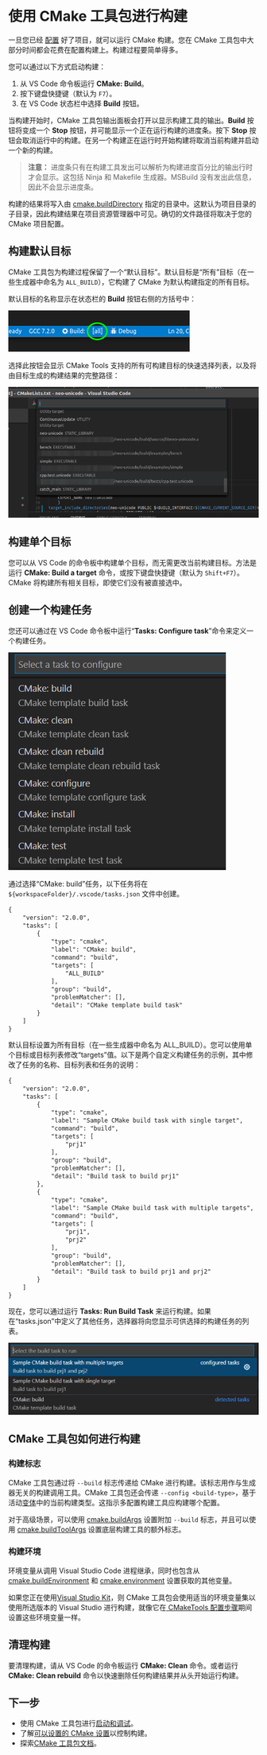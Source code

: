 # 使用 CMake 工具包进行构建

一旦您已经 [配置](configure.md) 好了项目，就可以运行 CMake 构建。您在 CMake 工具包中大部分时间都会花费在配置构建上。构建过程要简单得多。

您可以通过以下方式启动构建：

1. 从 VS Code 命令板运行 **CMake: Build**。
2. 按下键盘快捷键（默认为 `F7`）。
3. 在 VS Code 状态栏中选择 **Build** 按钮。

当构建开始时，CMake 工具包输出面板会打开以显示构建工具的输出。**Build** 按钮将变成一个 **Stop** 按钮，并可能显示一个正在运行构建的进度条。按下 **Stop** 按钮会取消运行中的构建。在另一个构建正在运行时开始构建将取消当前构建并启动一个新的构建。

> **注意：** 进度条只有在构建工具发出可以解析为构建进度百分比的输出行时才会显示。这包括 Ninja 和 Makefile 生成器。MSBuild 没有发出此信息，因此不会显示进度条。

构建的结果将写入由 [cmake.buildDirectory](cmake-settings.md#cmake-settings) 指定的目录中。这默认为项目目录的子目录，因此构建结果在项目资源管理器中可见。确切的文件路径将取决于您的 CMake 项目配置。

## 构建默认目标

CMake 工具包为构建过程保留了一个“默认目标”。默认目标是“所有”目标（在一些生成器中命名为 `ALL_BUILD`），它构建了 CMake 为默认构建指定的所有目标。

默认目标的名称显示在状态栏的 **Build** 按钮右侧的方括号中：

![状态栏中显示的默认目标](https://github.com/microsoft/vscode-cmake-tools/raw/main/docs/images/default_target.png)

选择此按钮会显示 CMake Tools 支持的所有可构建目标的快速选择列表，以及将由目标生成的构建结果的完整路径：

![目标列表](https://github.com/microsoft/vscode-cmake-tools/raw/main/docs/images/target_selector.png)

## 构建单个目标

您可以从 VS Code 的命令板中构建单个目标，而无需更改当前构建目标。方法是运行 **CMake: Build a target** 命令，或按下键盘快捷键（默认为 `Shift+F7`）。CMake 将构建所有相关目标，即使它们没有被直接选中。

## 创建一个构建任务
您还可以通过在 VS Code 命令板中运行“**Tasks: Configure task**”命令来定义一个构建任务。

![配置一个构建任务](https://github.com/microsoft/vscode-cmake-tools/raw/main/docs/images/configure_task.png)

通过选择“CMake: build”任务，以下任务将在 `${workspaceFolder}/.vscode/tasks.json` 文件中创建。

```
{
    "version": "2.0.0",
    "tasks": [
        {
            "type": "cmake",
            "label": "CMake: build",
            "command": "build",
            "targets": [
                "ALL_BUILD"
            ],
            "group": "build",
            "problemMatcher": [],
            "detail": "CMake template build task"
        }
    ]
}
```

默认目标设置为所有目标（在一些生成器中命名为 ALL_BUILD）。您可以使用单个目标或目标列表修改“targets”值。以下是两个自定义构建任务的示例，其中修改了任务的名称、目标列表和任务的说明：

```
{
    "version": "2.0.0",
    "tasks": [
        {
            "type": "cmake",
            "label": "Sample CMake build task with single target",
            "command": "build",
            "targets": [
                "prj1"
            ],
            "group": "build",
            "problemMatcher": [],
            "detail": "Build task to build prj1"
        },
        {
            "type": "cmake",
            "label": "Sample CMake build task with multiple targets",
            "command": "build",
            "targets": [
                "prj1",
                "prj2"
            ],
            "group": "build",
            "problemMatcher": [],
            "detail": "Build task to build prj1 and prj2"
        }
    ]
}
```

现在，您可以通过运行 **Tasks: Run Build Task** 来运行构建。如果在“tasks.json”中定义了其他任务，选择器将向您显示可供选择的构建任务的列表。

![选择构建任务](https://github.com/microsoft/vscode-cmake-tools/raw/main/docs/images/select_task.png)

## CMake 工具包如何进行构建

### 构建标志

CMake 工具包通过将 `--build` 标志传递给 CMake 进行构建。该标志用作与生成器无关的构建调用工具。CMake 工具包还会传递 `--config <build-type>`，基于活动[变体](variants.md)中的当前构建类型。这指示多配置构建工具应构建哪个配置。

对于高级场景，可以使用 [cmake.buildArgs](cmake-settings.md#cmake-settings) 设置附加 `--build` 标志，并且可以使用 [cmake.buildToolArgs](cmake-settings.md#cmake-settings) 设置底层构建工具的额外标志。

### 构建环境

环境变量从调用 Visual Studio Code 进程继承，同时也包含从 [cmake.buildEnvironment](cmake-settings.md#cmake-settings) 和 [cmake.environment](cmake-settings.md#cmake-settings) 设置获取的其他变量。

如果您正在使用[Visual Studio Kit](kits.md#visual-Studio)，则 CMake 工具包会使用适当的环境变量集以使用所选版本的 Visual Studio 进行构建，就像它在[ CMakeTools 配置步骤](configure.md#the-cmake-tools-configure-step)期间设置这些环境变量一样。

## 清理构建

要清理构建，请从 VS Code 的命令板运行 **CMake: Clean** 命令。或者运行 **CMake: Clean rebuild** 命令以快速删除任何构建结果并从头开始运行构建。

## 下一步

- 使用 CMake 工具包进行[启动和调试](debug-launch.md)。
- 了解[可以设置的 CMake 设置](cmake-settings.md#cmake-settings)以控制构建。
- 探索[CMake 工具包文档](README.md)。